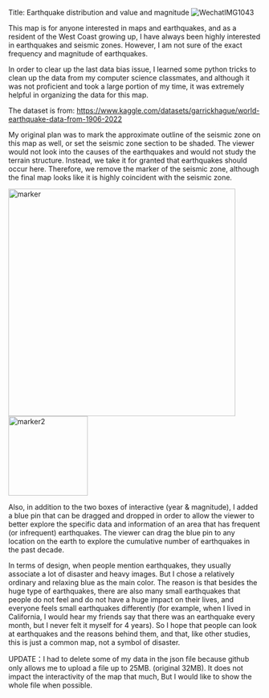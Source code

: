 Title: Earthquake distribution and value and magnitude
![WechatIMG1043](https://user-images.githubusercontent.com/123501855/228759579-4d2a1456-9eec-4846-b69b-341e3a162f90.png)

This map is for anyone interested in maps and earthquakes, and as a resident of the West Coast growing up, I have always been highly interested in earthquakes and seismic zones. However, I am not sure of the exact frequency and magnitude of earthquakes.

In order to clear up the last data bias issue, I learned some python tricks to clean up the data from my computer science classmates, and although it was not proficient and took a large portion of my time, it was extremely helpful in organizing the data for this map.

The dataset is from: https://www.kaggle.com/datasets/garrickhague/world-earthquake-data-from-1906-2022

My original plan was to mark the approximate outline of the seismic zone on this map as well, or set the seismic zone section to be shaded. The viewer would not look into the causes of the earthquakes and would not study the terrain structure. Instead, we take it for granted that earthquakes should occur here. Therefore, we remove the marker of the seismic zone, although the final map looks like it is highly coincident with the seismic zone.

<img width="452" alt="marker" src="https://user-images.githubusercontent.com/123501855/228761968-b27a6e90-6e13-40f1-8e38-8d7d18003536.png">
<img width="158" alt="marker2" src="https://user-images.githubusercontent.com/123501855/228762031-efd36156-91bf-4ed9-a9f8-0760fd622167.png">

Also, in addition to the two boxes of interactive (year & magnitude), I added a blue pin that can be dragged and dropped in order to allow the viewer to better explore the specific data and information of an area that has frequent (or infrequent) earthquakes. The viewer can drag the blue pin to any location on the earth to explore the cumulative number of earthquakes in the past decade.

In terms of design, when people mention earthquakes, they usually associate a lot of disaster and heavy images. But I chose a relatively ordinary and relaxing blue as the main color. The reason is that besides the huge type of earthquakes, there are also many small earthquakes that people do not feel and do not have a huge impact on their lives, and everyone feels small earthquakes differently (for example, when I lived in California, I would hear my friends say that there was an earthquake every month, but I never felt it myself for 4 years). So I hope that people can look at earthquakes and the reasons behind them, and that, like other studies, this is just a common map, not a symbol of disaster.

UPDATE：I had to delete some of my data in the json file because github only allows me to upload a file up to 25MB. (original 32MB). It does not impact the interactivity of the map that much, But I would like to show the whole file when possible.
